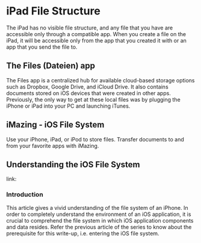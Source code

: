 # iPad File Structure #

The iPad has no visible file structure, and any file that you have are accessible only through a compatible app. When you create a file on the iPad, it will be accessible only from the app that you created it with or an app that you send the file to.

## The Files (Dateien) app ##
The Files app is a centralized hub for available cloud-based storage options such as Dropbox, Google Drive, and iCloud Drive. It also contains documents stored on iOS devices that were created in other apps. Previously, the only way to get at these local files was by plugging the iPhone or iPad into your PC and launching iTunes.

## iMazing - iOS File System ##
Use your iPhone, iPad, or iPod to store files. Transfer documents to and from your favorite apps with iMazing. 

## Understanding the iOS File System ##
link:

### Introduction ###
This article gives a vivid understanding of the file system of an iPhone. In order to completely understand the environment of an iOS application, it is crucial to comprehend the file system in which iOS application components and data resides. Refer the previous article of the series to know about the prerequisite for this write-up, i.e. entering the iOS file system. 
